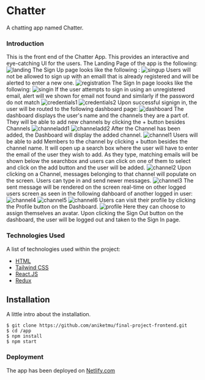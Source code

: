 # Chatter

A chatting app named Chatter.

### Introduction 
This is the front end of the Chatter App. This provides an interactive and eye-catching UI for the users. The Landing Page of the app is the following: 
![landing](https://github.com/aniketmu/C-Project-Frontend/assets/135434733/2b75892c-9583-41e4-874f-d7582097a9f1)
The Sign Up page looks like the following : 
![singup](https://github.com/aniketmu/C-Project-Frontend/assets/135434733/30048e98-9dc1-49e0-aeb5-e8c9bd0b3da7)
Users will not be allowed to sign up with an emaill that is already registered and will be alerted to enter a new one.
![registration](https://github.com/aniketmu/C-Project-Frontend/assets/135434733/f060d523-eccf-46d7-b5f7-bb4be1ccd6d1)
The Sign In page loooks like the following: 
![singin](https://github.com/aniketmu/C-Project-Frontend/assets/135434733/cf1306bb-4324-4786-84ed-0e9a161af21b)
If the user attempts to sign in using an unregistered email, alert will we shown for email not found and similarly if the password do not match
![credentials1](https://github.com/aniketmu/C-Project-Frontend/assets/135434733/38cec121-0b70-4e51-9757-c9d9f026fd10)
![credentials2](https://github.com/aniketmu/C-Project-Frontend/assets/135434733/cfe76093-f1a8-4767-907d-f16da379ef6a)
Upon successful signign in, the user will be routed to the following dashboard page:
![dashboard](https://github.com/aniketmu/C-Project-Frontend/assets/135434733/dc11b12c-8bff-4e63-bb56-202e8ddb0197)
The dashboard displays the user's name and the channels they are a part of. They will be able to add new channels by clicking the + button besides Channels
![channeladd1](https://github.com/aniketmu/C-Project-Frontend/assets/135434733/34110e38-04b0-4fe4-974b-e74d7a2d9123)
![channeladd2](https://github.com/aniketmu/C-Project-Frontend/assets/135434733/59d3b1f2-e3b0-42e8-bed5-4321c477cf38)
After the Channel has been added, the Dashboard will display the added channel.
![channel1](https://github.com/aniketmu/C-Project-Frontend/assets/135434733/6e136d02-0ae9-47d9-9b32-ef2fbd70f4c6)
Users will be able to add Members to the channel by clicking + button besides the channel name. It will open up a search box where the user will have to enter the email of the user they wish to add. As they type, matching emails will be shown below the searchbox and users can click on one of them to select and click on the add button and the user will be added.
![channel2](https://github.com/aniketmu/C-Project-Frontend/assets/135434733/4d2348f8-97ed-4832-abaf-433836b0b3fd)
Upon clicking on a Channel, messages belonging to that channel will populate on the screen. Users can type in and send newer messages. 
![channel3](https://github.com/aniketmu/C-Project-Frontend/assets/135434733/9f49075b-f468-4d07-bde7-78f6af461e24)
The sent message will be rendered on the screen real-time on other logged users screen as seen in the following dahboard of another logged in user:
![channel4](https://github.com/aniketmu/C-Project-Frontend/assets/135434733/108b9178-d119-4423-b53d-178a948e506d)
![channel5](https://github.com/aniketmu/C-Project-Frontend/assets/135434733/786dfab1-619d-437c-a6cb-84312a0eaaea)
![channel6](https://github.com/aniketmu/C-Project-Frontend/assets/135434733/4793be0f-f2c3-4911-b25b-5665d3c0e154)
Users can visit their profile by clicking the Profile button on the Dashboard.
![profile](https://github.com/aniketmu/C-Project-Frontend/assets/135434733/5b4140f0-b851-4cd7-a178-d6f092084918)
Here they can choose to assign themselves an avatar.
Upon clicking the Sign Out button on the dashboard, the user will be logged out and taken to the Sign In page.

### Technologies Used

A list of technologies used within the project:

* [HTML](https://html.com/)
* [Tailwind CSS](https://tailwindcss.com/)
* [React.JS](https://nodejs.org/en)
* [Redux](https://redux.js.org/)

## Installation

A little intro about the installation. 
```
$ git clone https://github.com/aniketmu/final-project-frontend.git
$ cd /app
$ npm install
$ npm start

````
### Deployment 
The app has been deployed on [Netlify.com](https://c-project-frontend.onrender.com)
